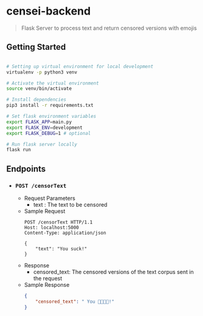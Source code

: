 # censei-backend

> Flask Server to process text and return censored versions with emojis

## Getting Started

```sh

# Setting up virtual environment for local development
virtualenv -p python3 venv

# Activate the virtual environment
source venv/bin/activate

# Install dependencies
pip3 install -r requirements.txt

# Set flask environment variables
export FLASK_APP=main.py
export FLASK_ENV=development
export FLASK_DEBUG=1 # optional

# Run flask server locally
flask run

```

## Endpoints 

- ### `POST /censorText`
    - Request Parameters
        - text : The text to be censored
    - Sample Request
        ```HTTP
        POST /censorText HTTP/1.1
        Host: localhost:5000
        Content-Type: application/json

        {
            "text": "You suck!"
        }
        ```
    - Response
        - censored_text: The censored versions of the text corpus sent in the request
    - Sample Response
        ```json
        {
            "censored_text": " You 🎂🎂🎂🎂!"
        }
        ```
